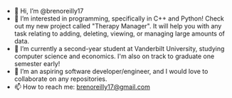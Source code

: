 - 👋 Hi, I’m @brenoreilly17
- 👀 I’m interested in programming, specifically in C++ and Python! Check out my new project called "Therapy Manager". It will help you with any task relating to adding, deleting, viewing, or managing large amounts of data.
- 🌱 I’m currently a second-year student at Vanderbilt University, studying computer science and economics. I'm also on track to graduate one semester early!
- 💞️ I’m an aspiring software developer/engineer, and I would love to collaborate on any repositories.
- 📫 How to reach me: brenoreilly17@gmail.com

<!---
brenoreilly17/brenoreilly17 is a ✨ special ✨ repository because its `README.md` (this file) appears on your GitHub profile.
You can click the Preview link to take a look at your changes.
--->
